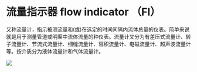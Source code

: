 # 流量指示器 flow indicator （Fl）
又称流量计，指示被测流量和(或)在选定的时间间隔内流体总量的仪表。简单来说就是用于测量管道或明渠中流体流量的种仪表。流量计又分为有差压式流量计、转子流量计、节流式流量计、细缝流量计、容积流量计、电磁流量计、超声波流量计等。按介质分为液体流量计和气体流量计。


![](..\..\..\photos\流量指示器.jpg)
